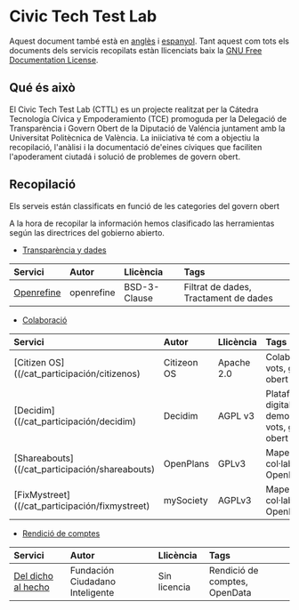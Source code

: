 # Civic Tech Test Lab

Aquest document també està en [anglès](README_en.md) i [espanyol](/README.md). Tant aquest com tots els documents dels servicis recopilats estàn llicenciats baix la [GNU Free Documentation License](/LICENSE).
## Qué és això

El Civic Tech Test Lab (CTTL) es un projecte realitzat per la Cátedra Tecnología Cívica y Empoderamiento (TCE) promoguda per la Delegació de Transparència i Govern Obert de la Diputació de Valéncia juntament amb la Universitat Politècnica de València. La iniiciativa té com a objectiu la recopilació, l'anàlisi i la documentació de'eines cíviques que faciliten l'apoderament ciutadá i solució de problemes de govern obert.


## Recopilació
Els serveis están classificats en funció de les categories del govern obert


A la hora de recopilar la información hemos clasificado las herramientas según las directrices del gobierno abierto.

- [Transparència y dades](/cat_tyd)


| Servici   | Autor       | Llicència   | Tags |
| :--------- | :---------- | :--------- | :------ |
| [Openrefine](/cat_tyd/openrefine) | openrefine | BSD-3-Clause| Filtrat de dades, Tractament de dades

- [Colaboració](/cat_participación)

| Servici   | Autor       | Llicència   | Tags |
| :--------- | :---------- | :--------- | :------ |
| [Citizen OS]((/cat_participación/citizenos) | Citizeon OS | Apache 2.0 | Colaboració, vots, govern obert|
| [Decidim]((/cat_participación/decidim) | Decidim| AGPL v3| Plataform digital democràtica, vots, govern obert |
| [Shareabouts]((/cat_participación/shareabouts) | OpenPlans| GPLv3 | Mapes col·laboratives, OpenData|
| [FixMystreet]((/cat_participación/fixmystreet) | mySociety| AGPLv3| Mapes col·laboratives, OpenData|

- [Rendició de comptes](/cat_rdc)

| Servici   | Autor       | Llicència   | Tags |
| :--------- | :---------- | :--------- | :------ |
| [Del dicho al hecho](/cat_rdc/ddh) | Fundación Ciudadano Inteligente| Sin licencia|Rendició de comptes, OpenData
